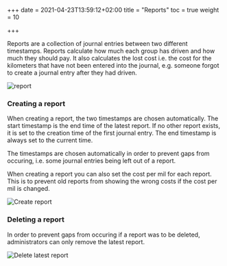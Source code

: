 +++
date = 2021-04-23T13:59:12+02:00
title = "Reports"
toc = true
weight = 10

+++

Reports are a collection of journal entries between two different timestamps. 
Reports calculate how much each group has driven and how much they should pay. 
It also calculates the lost cost i.e. the cost for the kilometers that have not been entered into the journal, e.g. someone forgot to create a journal entry after they had driven.

![report](/images/bocken_journal_system/report.png)

### Creating a report

When creating a report, the two timestamps are chosen automatically. 
The start timestamp is the end time of the latest report. If no other report exists, it is set to the creation time of the first journal entry. 
The end timestamp is always set to the current time.

The timestamps are chosen automatically in order to prevent gaps from occuring, i.e. some journal entries being left out of a report.

When creating a report you can also set the cost per mil for each report. 
This is to prevent old reports from showing the wrong costs if the cost per mil is changed.

![Create report](/images/bocken_journal_system/create_report.png)

### Deleting a report

In order to prevent gaps from occuring if a report was to be deleted, administrators can only remove the latest report.

![Delete latest report](/images/bocken_journal_system/delete_latest.png)